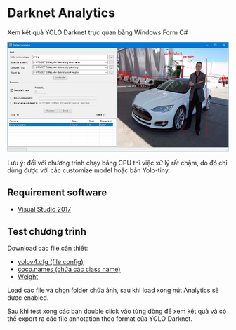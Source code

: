 # Darknet Analytics
Xem kết quả YOLO Darknet trực quan bằng Windows Form C#

![](img/TGMTdarknet.jpg)

Lưu ý: đối với chương trình chạy bằng CPU thì việc xử lý rất chậm, do đó chỉ dùng được với các customize model hoặc bản Yolo-tiny.

## Requirement software

- [Visual Studio 2017](https://www.arduino.cc/en/software)



## Test chương trình
Download các file cần thiết:
- [yolov4.cfg (file config)](https://github.com/AlexeyAB/darknet/blob/master/cfg/yolov4.cfg)
- [coco.names (chứa các class name)](https://github.com/AlexeyAB/darknet/blob/master/data/coco.names)
- [Weight](https://github.com/AlexeyAB/darknet/releases/download/darknet_yolo_v3_optimal/yolov4.weights)


Load các file và chọn folder chứa ảnh, sau khi load xong nút Analytics sẽ được enabled. 

Sau khi test xong các bạn double click vào từng dòng để xem kết quả và có thể export ra các file annotation theo format của YOLO Darknet.

